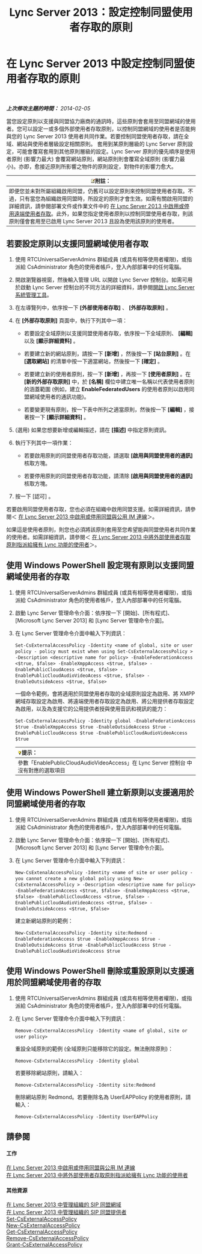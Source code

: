 ﻿---
title: Lync Server 2013：設定控制同盟使用者存取的原則
TOCTitle: 設定控制同盟使用者存取的原則
ms:assetid: 5485e208-81e4-4e59-9aeb-1232c11dd8a2
ms:mtpsurl: https://technet.microsoft.com/zh-tw/library/Gg398359(v=OCS.15)
ms:contentKeyID: 49290939
ms.date: 08/10/2015
mtps_version: v=OCS.15
ms.translationtype: HT
---

# 在 Lync Server 2013 中設定控制同盟使用者存取的原則

 

_**上次修改主題的時間：** 2014-02-05_

當您設定原則以支援與同盟協力廠商的通訊時，這些原則會套用至同盟網域的使用者。您可以設定一或多個外部使用者存取原則，以控制同盟網域的使用者是否能夠與您的 Lync Server 2013 使用者共同作業。若要控制同盟使用者存取，請在全域、網站與使用者層級設定相關原則。 套用到某原則層級的 Lync Server 原則設定，可能會覆寫套用到其他原則層級的設定。Lync Server 原則的優先順序是使用者原則 (影響力最大) 會覆寫網站原則，網站原則則會覆寫全域原則 (影響力最小)。亦即，愈接近原則所影響之物件的原則設定，對物件的影響力愈大。

<table>
<thead>
<tr class="header">
<th><img src="images/Gg398811.note(OCS.15).gif" title="note" alt="note" />附註：</th>
</tr>
</thead>
<tbody>
<tr class="odd">
<td>即便您並未對所屬組織啟用同盟，仍舊可以設定原則來控制同盟使用者存取。不過，只有當您為組織啟用同盟時，所設定的原則才會生效。如需有關啟用同盟的詳細資訊，請參閱部署文件或作業文件中的 <a href="lync-server-2013-enable-or-disable-remote-user-access.md">在 Lync Server 2013 中啟用或停用遠端使用者存取</a>。此外，如果您指定使用者原則以控制同盟使用者存取，則該原則僅會套用至已啟用 Lync Server 2013 且設為使用該原則的使用者。</td>
</tr>
</tbody>
</table>


## 若要設定原則以支援同盟網域使用者存取

1.  使用 RTCUniversalServerAdmins 群組成員 (或具有相等使用者權限)，或指派給 CsAdministrator 角色的使用者帳戶，登入內部部署中的任何電腦。

2.  開啟瀏覽器視窗，然後輸入管理 URL 以開啟 Lync Server 控制台。如需可用於啟動 Lync Server 控制台的不同方法的詳細資料，請參閱[開啟 Lync Server 系統管理工具](lync-server-2013-open-lync-server-administrative-tools.md)。

3.  在左導覽列中，依序按一下 **\[外部使用者存取\]** 、 **\[外部存取原則\]** 。

4.  在 **\[外部存取原則\]** 頁面中，執行下列其中一項：
    
      - 若要設定全域原則以支援同盟使用者存取，依序按一下全域原則、 **\[編輯\]** 以及 **\[顯示詳細資料\]** 。
    
      - 若要建立新的網站原則，請按一下 **\[新增\]** ，然後按一下 **\[站台原則\]** 。在 **\[選取網站\]** 的清單中按一下適當網站，然後按一下 **\[確定\]** 。
    
      - 若要建立新的使用者原則，按一下 **\[新增\]** ，再按一下 **\[使用者原則\]** 。在 **\[新的外部存取原則\]** 中，於 **\[名稱\]** 欄位中建立唯一名稱以代表使用者原則的涵蓋範圍 (例如，建立 **EnableFederatedUsers** 的使用者原則以啟用同盟網域使用者的通訊功能)。
    
      - 若要變更現有原則，按一下表中所列之適當原則，然後按一下 **\[編輯\]** ，接著按一下 **\[顯示詳細資料\]** 。

5.  (選用) 如果您想要新增或編輯描述，請在 **\[描述\]** 中指定原則資訊。

6.  執行下列其中一項作業：
    
      - 若要啟用原則的同盟使用者存取功能，請選取 **\[啟用與同盟使用者的通訊\]** 核取方塊。
    
      - 若要停用原則的同盟使用者存取功能，請清除 **\[啟用與同盟使用者的通訊\]** 核取方塊。

7.  按一下 \[認可\] 。

若要啟用同盟使用者存取，您也必須在組織中啟用同盟支援。如需詳細資訊，請參閱＜ [在 Lync Server 2013 中啟用或停用同盟與公用 IM 連線](lync-server-2013-enable-or-disable-federation-and-public-im-connectivity.md)＞。

如果這是使用者原則，則您也必須將該原則套用至您希望能與同盟使用者共同作業的使用者。如需詳細資訊，請參閱＜ [在 Lync Server 2013 中將外部使用者存取原則指派給擁有 Lync 功能的使用者](lync-server-2013-assign-an-external-user-access-policy-to-a-lync-enabled-user.md)＞。

## 使用 Windows PowerShell 設定現有原則以支援同盟網域使用者的存取

1.  使用 RTCUniversalServerAdmins 群組成員 (或具有相等使用者權限)，或指派給 CsAdministrator 角色的使用者帳戶，登入內部部署中的任何電腦。

2.  啟動 Lync Server 管理命令介面：依序按一下 \[開始\]、\[所有程式\]、\[Microsoft Lync Server 2013\] 和 \[Lync Server 管理命令介面\]。

3.  在 Lync Server 管理命令介面中輸入下列資訊：
    
        Set-CsExternalAccessPolicy -Identity <name of global, site or user policy - policy must exist when using Set-CsExternalAccessPolicy > -Description <descriptive name for policy> -EnableFederationAccess <$true, $false> -EnableXmppAccess <$true, $false> -EnablePublicCloudAcess <$true, $false> -EnablePublicCloudAudioVideoAcess <$true, $false> -EnableOutsideAcess <$true, $false>
    
    一個命令範例，會將適用於同盟使用者存取的全域原則設定為啟用、將 XMPP 網域存取設定為啟用、將遠端使用者存取設定為啟用、將公用提供者存取設定為啟用，以及為支援它的公用提供者授與使用音訊和視訊的能力：
    
        Set-CsExternalAccessPolicy -Identity global -EnableFederationAccess $true -EnableXmppAccess $true -EnableOutsideAccess $true -EnablePublicCloudAccess $true -EnablePublicCloudAudioVideoAccess $true
    
    <table>
    <thead>
    <tr class="header">
    <th><img src="images/JJ205025.tip(OCS.15).gif" title="tip" alt="tip" />提示：</th>
    </tr>
    </thead>
    <tbody>
    <tr class="odd">
    <td>參數「EnablePublicCloudAudioVideoAccess」在 Lync Server 控制台 中沒有對應的選取項目</td>
    </tr>
    </tbody>
    </table>


## 使用 Windows PowerShell 建立新原則以支援適用於同盟網域使用者的存取

1.  使用 RTCUniversalServerAdmins 群組成員 (或具有相等使用者權限)，或指派給 CsAdministrator 角色的使用者帳戶，登入內部部署中的任何電腦。

2.  啟動 Lync Server 管理命令介面：依序按一下 \[開始\]、\[所有程式\]、\[Microsoft Lync Server 2013\] 和 \[Lync Server 管理命令介面\]。

3.  在 Lync Server 管理命令介面中輸入下列資訊：
    
        New-CsExtenalAccessPolicy -Identity <name of site or user policy - you cannot create a new global policy using New-CsExternalAccessPolicy > -Description <descriptive name for policy> -EnableFederationAccess <$true, $false> -EnableXmppAccess <$true, $false> -EnablePublicCloudAccess <$true, $false> -EnablePublicCloudAudioVideoAccess <$true, $false> -EnableOutsideAccess <$true, $false>
    
    建立新網站原則的範例：
    
        New-CsExternalAccessPolicy -Identity site:Redmond -EnableFederationAccess $true -EnableXmppAccess $true -EnableOutsideAccess $true -EnablePublicCloudAccess $true -EnablePublicCloudAudioVideoAccess $true

## 使用 Windows PowerShell 刪除或重設原則以支援適用於同盟網域使用者的存取

1.  使用 RTCUniversalServerAdmins 群組成員 (或具有相等使用者權限)，或指派給 CsAdministrator 角色的使用者帳戶，登入內部部署中的任何電腦。

2.  在 Lync Server 管理命令介面中輸入下列資訊：
    
        Remove-CsExternalAccessPolicy -Identity <name of global, site or user policy> 
    
    重設全域原則的範例 (全域原則只能移除它的設定。無法刪除原則)：
    
        Remove-CsExternalAccessPolicy -Identity global 
    
    若要移除網站原則，請輸入：
    
        Remove-CsExternalAccessPolicy -Identity site:Redmond 
    
    刪除網站原則 Redmond。若要刪除名為 UserEAPPolicy 的使用者原則，請輸入：
    
        Remove-CsExternalAccessPolicy -Identity UserEAPPolicy

## 請參閱

#### 工作

[在 Lync Server 2013 中啟用或停用同盟與公用 IM 連線](lync-server-2013-enable-or-disable-federation-and-public-im-connectivity.md)  
[在 Lync Server 2013 中將外部使用者存取原則指派給擁有 Lync 功能的使用者](lync-server-2013-assign-an-external-user-access-policy-to-a-lync-enabled-user.md)  

#### 其他資源

[在 Lync Server 2013 中管理組織的 SIP 同盟網域](lync-server-2013-manage-sip-federated-domains-for-your-organization.md)  
[在 Lync Server 2013 中管理組織的 SIP 同盟提供者](lync-server-2013-manage-sip-federated-providers-for-your-organization.md)  
[Set-CsExternalAccessPolicy](set-csexternalaccesspolicy.md)  
[New-CsExternalAccessPolicy](new-csexternalaccesspolicy.md)  
[Get-CsExternalAccessPolicy](get-csexternalaccesspolicy.md)  
[Remove-CsExternalAccessPolicy](remove-csexternalaccesspolicy.md)  
[Grant-CsExternalAccessPolicy](grant-csexternalaccesspolicy.md)

